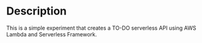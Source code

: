 # Description

This is a simple experiment that creates a TO-DO serverless API using AWS Lambda and Serverless Framework.

